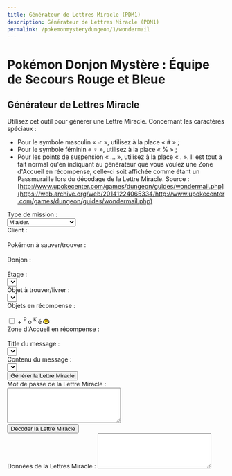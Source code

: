 ```yaml
---
title: Générateur de Lettres Miracle (PDM1)
description: Générateur de Lettres Miracle (PDM1)
permalink: /pokemonmysterydungeon/1/wondermail
---
```

# Pokémon Donjon Mystère : Équipe de Secours Rouge et Bleue
## Générateur de Lettres Miracle
Utilisez cet outil pour générer une Lettre Miracle.
Concernant les caractères spéciaux :
- Pour le symbole masculin « ♂ », utilisez à la place « # » ;
- Pour le symbole féminin « ♀ », utilisez à la place « % » ;
- Pour les points de suspension « … », utilisez à la place « . ».
Il est tout à fait normal qu'en indiquant au générateur que vous voulez une Zone d'Accueil en récompense, celle-ci soit affichée comme étant un Passmuraille lors du décodage de la Lettre Miracle.
Source : [http://www.upokecenter.com/games/dungeon/guides/wondermail.php](https://web.archive.org/web/20141224065334/http://www.upokecenter.com/games/dungeon/guides/wondermail.php)
<script src="/assets/js/tools/PMD1/objets-fr.js" type="text/javascript">
</script>
<script src="/assets/js/tools/PMD1/zones-fr.js" type="text/javascript">
</script>
<script src="/assets/js/tools/PMD1/pokemon-fr.js" type="text/javascript">
</script>
<script src="/assets/js/tools/PMD1/type-fr.js" type="text/javascript">
</script>
<script type="text/javascript">
    //<![CDATA[
    
    let AboveGround=[
    0,0,1,1,0,1,1,1,0,1,1,1,1,1,1,0,0,1,1,0,0,0,
    1,0,0,0,0,0,0,1,0,1,0,1,1,1,0,1,0,0,0,0,0,0,
    0,0,0,0,0,0,0,0,0,1,0,0,0,0,1,0,1,0,1,0
    ]
    function IsAboveGround(d){
     if(d>=AboveGround.length)return 1
     return AboveGround[d]
    }
    function showitems(name){
     document.write("<select name=\""+name+"\">");
     for(let i=0;i<items.length;i++){
      document.write("<option value=\"\">"+items[i]+" ["+i.toString(16)+"]</option>");  
     } 
     document.write("</select>");
    }
    
    function showpokemon(name){
     document.write("<select name=\""+name+"\">");
     for(let i=0;i<pokemon.length;i++){
      document.write("<option value=\"\">"+pokemon[i]+"</option>");  
     } 
     document.write("</select>");
    }
    
    
    function entrytopass(x){
     x=x.replace(/[\n\s\r\'\"]/g,"")
             .replace(/[\u2642]/g,"#")
             .replace(/[\u2640]/g,"%")
             .replace(/[\{\(\[]m(ale?)?[\)\]\}]/gi,"#")
             .replace(/[\{\(\[]f(em(ale)?)?[\)\]\}]/gi,"%")
             .replace(/[\{\(\[]\.\.?\.?[\)\]\}]/g,".")
             .replace(/[\{\(\[][\u2026][\)\]\}]/g,".")
             .replace(/[\u2026]/g,".")
             .toUpperCase()
     return x
    }
    
    
    function formatpass(x){
     x=entrytopass(x)
     return x.substr(0,4)+" "
           +x.substr(4,4)+" "
           +x.substr(8,4)+"\r\n"
           +x.substr(12,4)+" "
           +x.substr(16,4)+" "
           +x.substr(20,4)+"\r\n"
    }
    
    let debug=0
    let baditems="EDEEEFB1E924D8D2B0DC323334C2EC"
    let baddungeons="18191E2731323336373D3F"
    let badpokemon=
    "C90078017C01230125010E0051005200"+
    "33015E009100920090009C010D010C01"+
    "0E0113019600990198019D0112011401"+
    "95019601970197009B019A019E01A401"+
    "A501A601"
    
    let floors=
    "04060A0E0A0B040D0F0D040A06100618"+
    "041A0A2964150564150C64641A1A0D15"+
    "331F1F1F151F100D141F0B1015151F05"+
    "050B033346101F14140C644C29646402"
    
    onload=function(){
     showfloors(document.s)
     showfind2(document.s)
     showftext(document.s,1)
    }
    
    function isbaditem(x){
     if(x>=0xF0)return 0
     for(let i=0;i<baditems.length/2;i++){
      if(x==c2c(baditems,i))
       return 1
     }
     return 0
    }
    
    function isbaddungeon(x){
     if(x>0x3F)return 1
     for(let i=0;i<baddungeons.length/2;i++){
      if(x==c2c(baddungeons,i))
       return 1
     }
     return 0
    }
    
    function flavors(){
     document.write("<xmp><dl>\r\n")
     for(let i=0;i<ParentChild.length;i++){
      document.write("<dt><b>"+pokemon[ParentChild[i][0]]+", "+pokemon[ParentChild[i][1]]+"</b></dt>\r\n")
      document.write("<dd>"+ParentChild[i][2]+"</dd>\r\n")
     }
     document.write("</dl><dl>\r\n")
     for(let i=0;i<Pairs.length;i++){
      document.write("<dt><b>"+pokemon[Pairs[i][0]]+", "+pokemon[Pairs[i][1]]+":</b> \""+Pairs[i][2]+"\"</dt>\r\n")
      document.write("<dd>"+Pairs[i][3]+"</dd>\r\n")
     }
     document.write("</dl>\r\n")
     document.write("<ul>\r\n")
     for(let i=0;i<Lovers.length;i+=2){
      document.write("<li>"+pokemon[Lovers[i]]+", "+pokemon[Lovers[i+1]]+"</li>\r\n")
     }
     document.write("</ul>\r\n")
     document.write("</xmp>")
    }
    
    function getspecies(id){
     if(id==0x179||id==0x17A||id==0x17B)
      return 0x178
     if((id>=0xca&&id<=0xe2)||id==0x19F||id==0x1A0)
      return 201
     if(id==0x1A1||id==0x1A2||id==0x1A3)
      return 0x19E
     if(id==0x1A7)
      return 0x19C
     return id
    }
    
    
    function isbadpokemon(x){
     if(getspecies(x)!=x)
      return 1
     for(let i=0;i<badpokemon.length/2;i++){
      if(x==c2w(badpokemon,i))
       return 1
     }
     return 0
    }
    
    
    function option(x){
     return parseInt(x[x.selectedIndex].value)
    }
    
    
    function optionarray(x){
     if(x.selectedIndex<0){
      return []
     } else {
      let v=x[x.selectedIndex].value.split(",")
      for(let i=0;i<v.length;i++){
       v[i]=parseInt(v[i])
      }
      return v
     }
    }
    
    function showfloors(f){
     let dungeon=option(f.dungeon)
     let numfloors=c2c(floors,dungeon);
     f.floor.options.length=0
     for(let i=1;i<numfloors;i++){
      f.floor.options[i-1]=new Option(i+"",i+"")
     }
    }
    
    function showdungeon(name){
     document.write("<select name=\""+name+"\" onchange=\"showfloors(this.form);updateform(this.form);\">");
     for(let i=0;i<dungeons.length;i++){
      if(!isbaddungeon(i)){
       document.write("<option value=\""+i+"\">"+dungeons[i]+"</option>");  
      }
     } 
     document.write("</select>");
    }
    
    function pkmnsort(a,b){
     if(a[1]==b[1])return 0
     return (a[1]<b[1])?-1:1
    }
    
    function showpkmn(name){
     document.write("<select name=\""+name+"\" onchange=\"showftext(this.form);\">");
     let poke=[]
     for(let i=0;i<pokemon.length;i++){
      if(i==0||!isbadpokemon(i)){
       poke[poke.length]=[i,pokemon[i]]
      }
     }
     poke=poke.sort(pkmnsort)
     for(let i=0;i<poke.length;i++){
      document.write("<option value=\""+poke[i][0]+"\">"+poke[i][1]+"</option>");  
     } 
     document.write("</select>");
    }
    
    
    function showareas(name){
     document.write("<select name=\""+name+"\">");
     document.write("<option value=\"-1\">\-\-\-\-\-\-</a>");
     for(let i=0;i<friendareas.length;i++){
      if(i==10||i==14||i==35||i==36){
       document.write("<option value=\""+i+"\">"+friendareas[i]+"</option>");  
      }
     } 
     document.write("</select>");
    }
    
    function showfind2(f){
     let dungeon=option(f.dungeon)
     f.item.options.length=0
     let len=0
     for(let i=0;i<items.length;i++){
      if(!isbaditem(i)&&i!=0x69&&i!=0x7c&&(i==0||i>=9)){
       if(f.type.selectedIndex!=3||ItemInDungeon(i,dungeon)){
        f.item.options[len++]=new Option(items[i],i+"")
       }
      }
     }
    }
    
    function updateform(f){
     showfind2(f)
     showftext(f,0)
    }
    
    function updateform2(f){
     showfind2(f)
     showftext(f,1)
    }
    
    
    function showftext(f,typechanged){
     let mtype=f.type.selectedIndex
     let poke1=option(f.client)
     let poke2=option(f.poke)
     let item=items[option(f.item)]
     let fthead=FindFlavorTextHead(mtype,poke1,poke2)
     let oldsel=f.mhead.selectedIndex
     f.mhead.options.length=0
     let len=0
     for(let i=0;i<fthead.length;i++){
      let optstr=fthead[i][0]+","+fthead[i][1]+","+fthead[i][2]
      let ftext=fthead[i][3]
      if(mtype==3||mtype==4){
       ftext=ftext.replace(/\%s/g,item)
      } else {
       ftext=ftext.replace(/\%s/g,pokemon[poke2])   
      }
      ftext=ftext.replace(/\&\#x2642\;/g,"\u2642")
      ftext=ftext.replace(/\&\#x2640\;/g,"\u2640")
      f.mhead.options[len++]=new Option(ftext,optstr)
     }
     if(oldsel>=0&&typechanged){
      f.mhead.selectedIndex=oldsel
     }
     updateftext(f)
    }
    
    function updateftext(f){
     let mtype=f.type.selectedIndex
     let poke1=option(f.client)
     let poke2=option(f.poke)
     let dungeon=option(f.dungeon)
     let floor=option(f.floor)
     let item=items[option(f.item)]
     let headinfo=f.mhead.options[f.mhead.selectedIndex].value
     let oldsel,newsel=0
     headinfo=headinfo.split(",")
     let fthead=FindFlavorTextLines(
      headinfo[0],headinfo[1],headinfo[2],
      dungeon,floor)
     oldsel=optionarray(f.mline1)
     f.mline1.options.length=0
     let len=0
     for(let i=0;i<fthead.length;i++){
      let optstr=fthead[i][0]+","+fthead[i][1]+","+fthead[i][2]
      let ftext=fthead[i][3]
      if(mtype==3||mtype==4){
       ftext=ftext.replace(/\%s/g,item)
      } else {
       ftext=ftext.replace(/\%s/g,pokemon[poke2])   
      }
      if(oldsel.length>0){
       if(oldsel[0]==fthead[i][0]
         &&oldsel[1]==fthead[i][1]){
        newsel=len
       }
      }
      ftext=ftext.replace(/\&\#x2642\;/g,"\u2642")
      ftext=ftext.replace(/\&\#x2640\;/g,"\u2640")
      ftext=ftext.replace(/<!\-\-break\-\->/g,"") 
      f.mline1.options[len++]=new Option(ftext,optstr)
     }
     if(oldsel.length>0)
      f.mline1.selectedIndex=newsel
    }
    
    
    function showrewards(name){
     document.write("<select name=\""+name+"\">");
     for(let i=0;i<items.length;i++){
      if(!isbaditem(i)){
       document.write("<option value=\""+i+"\">"+items[i]+"</option>");  
      }
     } 
     document.write("</select>");
    }
    
    function setpass(f,pass){
     let headinfo=optionarray(f.mhead)
     let line1=optionarray(f.mline1)
     PassSetFlavorText(pass,headinfo[0],headinfo[1],headinfo[2],
       line1[2]);
    }
    
    function genwonder(f){
     let pass=[]
     for(let i=0;i<20;i++){
      pass[i]=0
     }
     pass[0]=5
     pass[1]=f.type.selectedIndex
     pass[4]=option(f.dungeon)
     pass[5]=option(f.floor)
     pass[2]=0
     pass[8]=0xFF
     pass[9]=0xFF
     pass[10]=0xFF
     setpass(f,pass)
     let poke=option(f.client)
     if(poke==0){
      alert(ChooseClient)
      return 0
     }
     pass[12]=poke&0xFF
     pass[13]=(poke>>8)&0xFF
     if(pass[1]==1||pass[1]==2){
      let poke=option(f.poke)
      if(poke==0){
       alert(ChooseTarget)
       return 0
      }
      pass[14]=poke&0xFF
      pass[15]=(poke>>8)&0xFF
     } else {
      pass[14]=pass[12]
      pass[15]=pass[13]
     }
     if(pass[1]==3||pass[1]==4){
      pass[16]=option(f.item)
      if(pass[16]==0){
       alert(ChooseItem)
       return 0
      } else if(pass[1]==3&&!ItemInDungeon(pass[16],pass[4])){
       alert(ItemNotFound.replace("XX",items[pass[16]]).replace("YY",dungeons[pass[4]]))
       return 0
      }
     } else {
      pass[16]=9
     }
     if(f.area.selectedIndex){
      if(GetDifficulty(pass[1],pass[4],pass[5])==0){
       alert(FriendAreaError)
       return
      }
      pass[17]=9
      pass[18]=9
      pass[19]=option(f.area)
     } else 
     if(f.reward.selectedIndex){
    //  pass[17]=(f.money.checked)?1:3
      pass[17]=(f.money.checked)?6:8
      pass[18]=option(f.reward)
     } else {
      pass[17]=5
      pass[18]=9
     }
     let wonder=datatowonderpass(pass)
     f.wonder.value=formatpass(wonder)
     if(debug){
      f.data.value=tostr(pass)
     } else {
      f.data.value=maildata(pass)
     }
    }
    
    
    function maildata(pass){
     let ftext=FlavorText(pass)
     let h=FlavorTextHead(pass,ftext)
     let b=FlavorTextBody(pass,ftext)
     b=b.split("<!--break-->")
     let diffstring="EDCBAS*"
     let data=h+"\r\n  "+b[0].replace(/\s+$/,"")
     if(b.length>1){
      data+="\r\n  "+b[1].replace(/\s+$/,"")
     }
     data+="\r\n"
     let poke1=pass[12]|(pass[13]<<8)
     let poke2=pass[14]|(pass[15]<<8)
     let item=items[pass[16]]
     data+=ClientLine+" "+pokemon[poke1]+"\r\n"
     data+=ObjectiveLine+" "
     switch(ftext[2]){
      case 0:data+=FriendRescue+"\r\n";break
      case 1:data+=RescueType3.replace("XXITEM",item)+"\r\n";break//Find X
      case 2:data+=RescueType4.replace("XXITEM",item)+"\r\n";break//Deliver X
      case 3:data+=RescueType0+"\r\n";break//Help me
      case 4:data+=RescueType1.replace("XXPKMN",pokemon[poke2])+"\r\n";break//Find Pokemon
      case 5:data+=RescueType2.replace("XXPKMN",pokemon[poke2])+"\r\n";break//Escort to X
      case 6:data+=SpecialMission+"\r\n";break
     }
     data+=PlaceLine+" "
     if(ftext[2]==1){
      data+=NearPlace.replace("XX",dungeons[pass[4]])
     } else {
      data+=dungeons[pass[4]]
     }
     data+=" "
     if(IsAboveGround(pass[4]))
      data+=AboveGroundFloor.replace("XX",""+pass[5])
     else
      data+=BasementFloor.replace("XX",""+pass[5])
     data+="\r\n"
     let diff=GetDifficulty(pass[1],pass[4],pass[5])
     data+=DifficultyLine+" "+diffstring.charAt(diff)+"\r\n"
     data+=RewardLine+" "
     diff=(diff+1)*100
     switch(pass[17]){
       case 0:data+=diff+" POKé";break
       case 1:data+=PlusRewardBrackets.replace("XX",diff+" POKé").replace("YY",items[pass[18]]);break
       case 2:data+=items[pass[18]];break
       case 3:data+=PlusReward.replace("XX",items[pass[18]]);break
       case 4:data+="???";break
       case 5:data+=(diff*2)+" POKé";break
       case 6:data+=PlusRewardBrackets.replace("XX",(diff*2)+" POKé").replace("YY",items[pass[18]]);break
       case 7:data+=items[pass[18]];break
       case 8:data+=items[pass[18]]+" + ?";break
       case 9:data+=PlusReward.replace("XX",items[pass[18]]);break
     }
     data+="\r\n"
     data+=WonderMailLine+"\r\n"
     let wonder=datatowonderpass(pass)
     data+=formatpass(wonder)
     return data
    }
    
    function decwonder(f){
     let x=entrytopass(f.wonder.value)
     let pass=[]
     if(!convertwonderpass(x,pass)
       ||pass[0]!=5
       ||pass[1]>4){
      alert(InvalidPassword)
     } else {
      x=datatowonderpass(pass)
      f.wonder.value=formatpass(x)
      if(debug){
       f.data.value=tostr(pass)
       alert(maildata(pass))
      } else {
       let md=maildata(pass)
       if(!md){
        alert(InvalidPassword)
       } else {
        f.data.value=md
       }
      }
     }
    }
    
    function encwonder(f){
     let pass=f.data.value.split(",")
     for(let i=0;i<pass.length;i++){
      pass[i]=parseInt(pass[i],16)
     }
     x=datatowonderpass(pass)
     f.wonder.value=formatpass(x)
     if(debug){
      f.data.value=tostr(pass)
      alert(maildata(pass))
     }
    }
    //]]>
</script>
<form>
  Type de mission :
  <br>
  <select name="type" onchange="updateform(this.form);">
    <option value="">
      M'aider.
    </option>
    <option value="">
      Trouver quelqu'un.
    </option>
    <option value="">
      Me mener à quelqu'un.
    </option>
    <option value="">
      Trouver un objet.
    </option>
    <option value="">
      Livrer un objet.
    </option>
  </select>
  <br>
  Client :
  <br>
  <script type="text/javascript">
    showpkmn("client");
  </script>
  <br>
  Pokémon à sauver/trouver :
  <br>
  <script type="text/javascript">
    showpkmn("poke");
  </script>
  <br>
  Donjon :
  <br>
  <script type="text/javascript">
    showdungeon("dungeon");
  </script>
  <br>
  Étage :
  <br>
  <select name="floor" onchange="updateftext(this.form);">
    <option value="">
    </option>
  </select>
  <br>
  Objet à trouver/livrer :
  <br>
  <select name="item" onchange="showftext(this.form,0);">
    <option value="">
    </option>
  </select>
  <br>
  Objets en récompense :
  <br>
  <script type="text/javascript">
    showrewards("reward")
  </script>
  <br>
  <input type="checkbox" name="money" id="money" />
  <label for="money">
    + 
    <sup>P
    </sup>o
    <sup>K
    </sup>é
    <img src="/assets/images/tools/poke_pmd1.png" alt="POKé PMD1" />
  </label>
  <br>
  Zone d'Accueil en récompense :
  <br>
  <script type="text/javascript">
    showareas("area");
  </script>
  <br>
  Title du message :
  <br>
  <select name="mhead" onchange="updateftext(this.form);">
    <option value="">
    </option>
  </select>
  <br>
  Contenu du message :
  <br>
  <select name="mline1">
    <option value="">
    </option>
  </select>
  <br>
  <input type="button" value="Générer la Lettre Miracle" onclick="genwonder(this.form)" />
  <br>
  Mot de passe de la Lettre Miracle :
  <br>
  <textarea name="wonder" cols="30" rows="5">
  </textarea>
  <br>
  <input type="button" value="Décoder la Lettre Miracle" onclick="decwonder(this.form)" />
  <br>
  Données de la Lettres Miracle :
  <textarea name="data" cols="30" rows="5">
  </textarea>
  <script type="text/javascript">
    /* if(debug){
			document.write('<input type="button" value="Encoder la Lettre Miracle" onclick="encwonder(this.form)"/><br/>')
		}
		*/
  </script>
</form>
